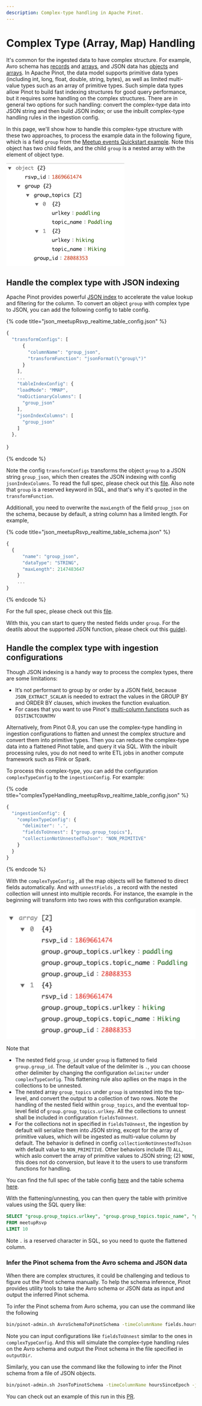 ```yaml
---
description: Complex-type handling in Apache Pinot.
---
```


# Complex Type (Array, Map) Handling

It's common for the ingested data to have complex structure. For example, Avro schema has [records](https://avro.apache.org/docs/current/spec.html#schema\_record) and [arrays](https://avro.apache.org/docs/current/spec.html#Arrays), and JSON data has [objects](https://json-schema.org/understanding-json-schema/reference/object.html) and [arrays](https://json-schema.org/understanding-json-schema/reference/array.html). In Apache Pinot, the data model supports primitive data types (including int, long, float, double, string, bytes), as well as limited multi-value types such as an array of primitive types. Such simple data types allow Pinot to build fast indexing structures for good query performance, but it requires some handling on the complex structures. There are in general two options for such handling: convert the complex-type data into JSON string and then build JSON index; or use the inbuilt complex-type handling rules in the ingestion config.

In this page, we'll show how to handle this complex-type structure with these two approaches, to process the example data in the following figure, which is a field `group` from the [Meetup events Quickstart example](https://github.com/apache/pinot/tree/master/pinot-tools/src/main/resources/examples/stream/meetupRsvp). Note this object has two child fields, and the child `group` is a nested array with the element of object type.

![Example JSON data](../../.gitbook/assets/complex-type-example-data.png)

## Handle the complex type with JSON indexing

Apache Pinot provides powerful [JSON index](../indexing/json-index.md) to accelerate the value lookup and filtering for the column. To convert an object `group` with complex type to JSON, you can add the following config to table config.

{% code title="json_meetupRsvp_realtime_table_config.json" %}
```javascript
{
  "transformConfigs": [
      {
        "columnName": "group_json",
        "transformFunction": "jsonFormat(\"group\")"
      }
    ],
    ...
    "tableIndexConfig": {
    "loadMode": "MMAP",
    "noDictionaryColumns": [
      "group_json"
    ],
    "jsonIndexColumns": [
      "group_json"
    ]
  },

}
```
{% endcode %}

Note the config `transformConfigs` transforms the object `group` to a JSON string `group_json`, which then creates the JSON indexing with config `jsonIndexColumns`. To read the full spec, please check out this [file](https://github.com/apache/pinot/blob/master/pinot-tools/src/main/resources/examples/stream/meetupRsvp/json\_meetupRsvp\_realtime\_table\_config.json). Also note that `group` is a reserved keyword in SQL, and that's why it's quoted in the `transformFunction`.

Additionall, you need to overwrite the `maxLength` of the field `group_json` on the schema, because by default, a string column has a limited length. For example,

{% code title="json_meetupRsvp_realtime_table_schema.json" %}
```javascript
{
  {
      "name": "group_json",
      "dataType": "STRING",
      "maxLength": 2147483647
    }
    ...
}
```
{% endcode %}

For the full spec, please check out this [file](https://github.com/apache/pinot/blob/master/pinot-tools/src/main/resources/examples/stream/meetupRsvp/json\_meetupRsvp\_schema.json).

With this, you can start to query the nested fields under `group`. For the deatils about the supported JSON function, please check out this [guide](../indexing/json-index.md)).

## Handle the complex type with ingestion configurations

Though JSON indexing is a handy way to process the complex types, there are some limitations:

* It’s not performant to group by or order by a JSON field, because `JSON_EXTRACT_SCALAR` is needed to extract the values in the GROUP BY and ORDER BY clauses, which invokes the function evaluation.
* For cases that you want to use Pinot's [multi-column functions](https://docs.pinot.apache.org/users/user-guide-query/supported-aggregations#multi-value-column-functions) such as `DISTINCTCOUNTMV`

Alternatively, from Pinot 0.8, you can use the complex-type handling in ingestion configurations to flatten and unnest the complex structure and convert them into primitive types. Then you can reduce the complex-type data into a flattened Pinot table, and query it via SQL. With the inbuilt processing rules, you do not need to write ETL jobs in another compute framework such as Flink or Spark.

To process this complex-type, you can add the configuration `complexTypeConfig` to the `ingestionConfig`. For example:

{% code title="complexTypeHandling_meetupRsvp_realtime_table_config.json" %}
```javascript
{
  "ingestionConfig": {    
    "complexTypeConfig": {
      "delimiter": '.',
      "fieldsToUnnest": ["group.group_topics"],
      "collectionNotUnnestedToJson": "NON_PRIMITIVE"
    }
  }
}
```
{% endcode %}

With the `complexTypeConfig` , all the map objects will be flattened to direct fields automatically. And with `unnestFields` , a record with the nested collection will unnest into multiple records. For instance, the example in the beginning will transform into two rows with this configuration example.

![Flattened/unnested data](../../.gitbook/assets/complex-type-flattened.png)

Note that

* The nested field `group_id` under `group` is flattened to field `group.group_id`. The default value of the delimiter is `.`, you can choose other delimiter by changing the configuration `delimiter` under `complexTypeConfig`. This flattening rule also apllies on the maps in the collections to be unnested.
* The nested array `group_topics` under `group` is unnested into the top-level, and convert the output to a collection of two rows. Note the handling of the nested field within `group_topics`, and the eventual top-level field of `group.group_topics.urlkey`. All the collections to unnest shall be included in configuration `fieldsToUnnest`.
* For the collections not in specified in `fieldsToUnnest`,  the ingestion by default will serialize them into JSON string, except for the array of primitive values, which will be ingested as multi-value column by default. The behavior is defined in config `collectionNotUnnestedToJson` with default value to `NON_PRIMITIVE`. Other behaviors include (1) `ALL`, which aslo convert the array of primitive values to JSON string; (2) `NONE`, this does not do conversion, but leave it to the users to use transform functions for handling.

You can find the full spec of the table config [here](https://github.com/apache/pinot/blob/master/pinot-tools/src/main/resources/examples/stream/meetupRsvp/complexTypeHandling\_meetupRsvp\_realtime\_table\_config.json) and the table schema [here](https://github.com/apache/pinot/blob/master/pinot-tools/src/main/resources/examples/stream/meetupRsvp/complexTypeHandling\_meetupRsvp\_schema.json).

With the flattening/unnesting, you can then query the table with primitive values using the SQL query like:

```sql
SELECT "group.group_topics.urlkey", "group.group_topics.topic_name", "group.group_id" 
FROM meetupRsvp
LIMIT 10
```

Note `.` is a reserved character in SQL, so you need to quote the flattened column.

### Infer the Pinot schema from the Avro schema and JSON data

When there are complex structures, it could be challenging and tedious to figure out the Pinot schema manually. To help the schema inference, Pinot provides utility tools to take the Avro schema or JSON data as input and output the inferred Pinot schema.

To infer the Pinot schema from Avro schema, you can use the command like the following

```bash
bin/pinot-admin.sh AvroSchemaToPinotSchema -timeColumnName fields.hoursSinceEpoch -avroSchemaFile /tmp/test.avsc -pinotSchemaName myTable -outputDir /tmp/test -fieldsToUnnest entries
```

Note you can input configurations like `fieldsToUnnest` similar to the ones in `complexTypeConfig`. And this will simulate the complex-type handling rules on the Avro schema and output the Pinot schema in the file specified in `outputDir`.

Similarly, you can use the command like the following to infer the Pinot schema from a file of JSON objects.

```bash
bin/pinot-admin.sh JsonToPinotSchema -timeColumnName hoursSinceEpoch -jsonFile /tmp/test.json -pinotSchemaName myTable -outputDir /tmp/test -fieldsToUnnest payload.commits
```

You can check out an example of this run in this [PR](https://github.com/apache/pinot/pull/6930).
